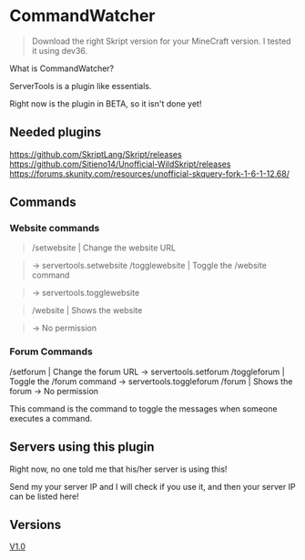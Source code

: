 # CommandWatcher
> Download the right Skript version for your MineCraft version. I tested it using dev36.

What is CommandWatcher?

ServerTools is a plugin like essentials.

Right now is the plugin in BETA, so it isn't done yet!


## Needed plugins
https://github.com/SkriptLang/Skript/releases
https://github.com/Sitieno14/Unofficial-WildSkript/releases
https://forums.skunity.com/resources/unofficial-skquery-fork-1-6-1-12.68/


## Commands 
### Website commands
>/setwebsite | Change the website URL

>-> servertools.setwebsite
>/togglewebsite | Toggle the /website command

>-> servertools.togglewebsite

>/website | Shows the website

>-> No permission

### Forum Commands
/setforum | Change the forum URL
-> servertools.setforum
/toggleforum | Toggle the /forum command
-> servertools.toggleforum
/forum | Shows the forum
-> No permission

This command is the command to toggle the messages when someone executes a command.


## Servers using this plugin
Right now, no one told me that his/her server is using this!

Send my your server IP and I will check if you use it, and then your server IP can be listed here!


## Versions
[V1.0](https://github.com/JustJerBE/Skript-CommandWatcher/tree/V1.0)
